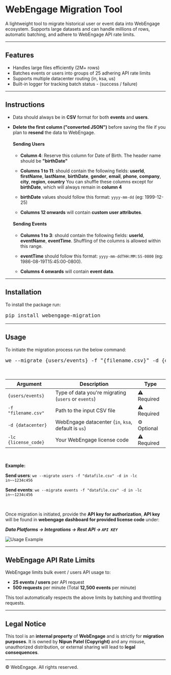 # WebEngage Migration Tool

A lightweight tool to migrate historical user or event data into WebEngage ecosystem.  Supports large datasets and can handle millions of rows, automatic batching, and adhere to WebEngage API rate limits.

---

## Features

- Handles large files efficiently (2M+ rows)
- Batches events or users into groups of 25 adhering API rate limits
- Supports multiple datacenter routing (in, ksa, us)
- Built-in logger for tracking batch status - (success / failure) 

---

## Instructions

- Data should always be in **CSV** format for both **events** and **users**.

- **Delete the first column ("converted JSON")** before saving the file if you plan to **resend** the data to WebEngage.

    #### Sending Users

    - **Column 4**: Reserve this column for Date of Birth. The header name should be **"birthDate"**
    
    - **Columns 1 to 11**: should contain the following fields: **userId**, **firstName**, **lastName**, **birthDate**, **gender**, **email**, **phone**, **company**, **city**, **region**, **country** You can shuffle these columns except for **birthDate**, which will always remain in **column 4**
    
    - **birthDate** values should follow this format: `yyyy-mm-dd` (eg: 1999-12-25)
    
    - **Columns 12 onwards** will contain **custom user attributes**.


    #### Sending Events

    - **Columns 1 to 3**: should contain the following fields: **userId**, **eventName**, **eventTime**. Shuffling of the columns is allowed within this range.

    - **eventTime** should follow this format: `yyyy-mm-ddTHH:MM:SS-0800` (eg: 1986-08-19T15:45:00-0800).

    - **Columns 4 onwards** will contain **event data**.

---

## Installation


To install the package run:

<pre style="font-size: 16px;">
pip install webengage-migration
</pre>

---

## Usage

To initiate the migration process run the below command:

<pre style="font-size: 16px;">
we --migrate {users/events} -f "{filename.csv}" -d {datacenter} -lc {license_code}
</pre>

<br>

| Argument           | Description                                           | Type                |
|--------------------|-------------------------------------------------------|------------------------------------|
| `{users/events}`   | Type of data you're migrating (`users` or `events`)  | ⚠️ Required                        |
| `-f "filename.csv"`| Path to the input CSV file                           | ⚠️ Required                        |
| `-d {datacenter}`  | WebEngage datacenter (`in`, `ksa`, default is `us`)        | ⚙️ Optional  |
| `-lc {license_code}`| Your WebEngage license code                         | ⚠️ Required                        |

<br>

**Example:**


**Send users**: `we --migrate users -f "datafile.csv" -d in -lc in~~1234c456`

**Send events**: `we --migrate events -f "datafile.csv" -d in -lc in~~1234c456`

<br>

Once migration is initiated, provide the **API key for authorization**, **API key** will be found in **webengage dashboard for provided license code** under:

***Data Platforms → Integrations → Rest API → `API KEY`*** 

![Usage Example](https://logextractor.s3.ap-south-1.amazonaws.com/apikey.png)

---


## WebEngage API Rate Limits

WebEngage limits bulk event / users API usage to:

- **25 events / users** per API request  
- **500 requests** per minute (Total **12,500 events** per minute)

This tool automatically respects the above limits by batching and throttling requests.

---

## Legal Notice

This tool is an **internal property** of **WebEngage** and is strictly for **migration purposes**. It is owned by **Nipun Patel (Copyright)** and any misuse, unauthorized distribution, or external sharing will lead to **legal consequences**.

---

© WebEngage. All rights reserved.